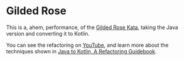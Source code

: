 # Gilded Rose

This is a, ahem, performance, of the [Gilded Rose Kata](https://github.com/emilybache/GildedRose-Refactoring-Kata), taking the Java version and converting it to Kotlin.

You can see the refactoring on [YouTube](https://www.youtube.com/playlist?list=PL1ssMPpyqocjo6kkNCg-ncTyAW0nECPmq), and learn more about the techniques shown in  [Java to Kotlin, A Refactoring Guidebook](https://java-to-kotlin.dev/).

